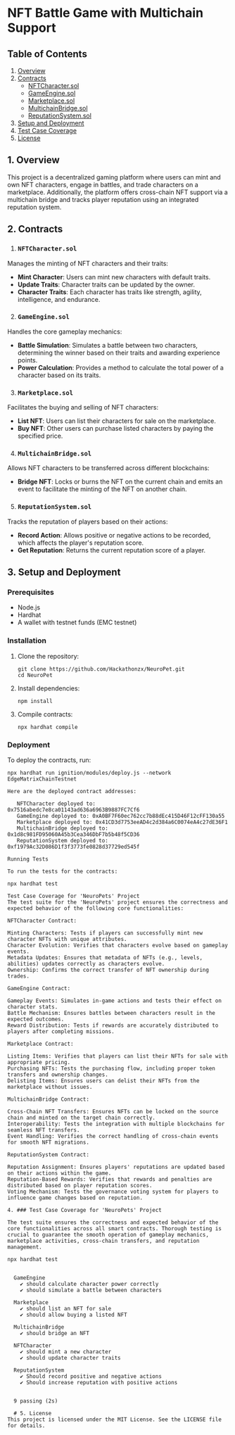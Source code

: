 # NFT Battle Game with Multichain Support

## Table of Contents
1. [Overview](#overview)
2. [Contracts](#contracts)
   - [NFTCharacter.sol](#1-nftcharactersol)
   - [GameEngine.sol](#2-gameenginesol)
   - [Marketplace.sol](#3-marketplacesol)
   - [MultichainBridge.sol](#4-multichainbridgesol)
   - [ReputationSystem.sol](#5-reputationsystemsol)
3. [Setup and Deployment](#setup-and-deployment)
4. [Test Case Coverage](#test-case-coverage)
5. [License](#license)



 ## 1.  Overview

This project is a decentralized gaming platform where users can mint and own NFT characters, engage in battles, and trade characters on a marketplace. Additionally, the platform offers cross-chain NFT support via a multichain bridge and tracks player reputation using an integrated reputation system.

 ## 2.  Contracts

1. ###  `NFTCharacter.sol`
Manages the minting of NFT characters and their traits:
- **Mint Character**: Users can mint new characters with default traits.
- **Update Traits**: Character traits can be updated by the owner.
- **Character Traits**: Each character has traits like strength, agility, intelligence, and endurance.

2. ###  `GameEngine.sol`
Handles the core gameplay mechanics:
- **Battle Simulation**: Simulates a battle between two characters, determining the winner based on their traits and awarding experience points.
- **Power Calculation**: Provides a method to calculate the total power of a character based on its traits.

3. ###  `Marketplace.sol`
Facilitates the buying and selling of NFT characters:
- **List NFT**: Users can list their characters for sale on the marketplace.
- **Buy NFT**: Other users can purchase listed characters by paying the specified price.

4. ###  `MultichainBridge.sol`
Allows NFT characters to be transferred across different blockchains:
- **Bridge NFT**: Locks or burns the NFT on the current chain and emits an event to facilitate the minting of the NFT on another chain.

5. ###  `ReputationSystem.sol`
Tracks the reputation of players based on their actions:
- **Record Action**: Allows positive or negative actions to be recorded, which affects the player's reputation score.
- **Get Reputation**: Returns the current reputation score of a player.

 ## 3. Setup and Deployment

### Prerequisites

- Node.js
- Hardhat
- A wallet with testnet funds (EMC testnet)

### Installation

1. Clone the repository:
    ```
    git clone https://github.com/Hackathonzx/NeuroPet.git
    cd NeuroPet
    ```

2. Install dependencies:
    ```
    npm install
    ```

3. Compile contracts:
    ```
    npx hardhat compile
    ```

### Deployment

To deploy the contracts, run:

```
npx hardhat run ignition/modules/deploy.js --network EdgeMatrixChainTestnet

Here are the deployed contract addresses:

   NFTCharacter deployed to: 0x7516abedc7e8ca01143ad636a6963B9887FC7Cf6
   GameEngine deployed to: 0xA0BF7F60ec762cc7b88dEc415D46F12cFF130a55
   Marketplace deployed to: 0x41CD3d7753eeAD4c2d384a6C0074eA4c27dE36F1
   MultichainBridge deployed to: 0x1d8c981FD95060A45b3Cea346DbF7b5b48f5CD36
   ReputationSystem deployed to: 0xf1979Ac32D086D1f3f3773fe0828d37729ed545f

Running Tests

To run the tests for the contracts:

npx hardhat test

Test Case Coverage for 'NeuroPets' Project
The test suite for the 'NeuroPets' project ensures the correctness and expected behavior of the following core functionalities:

NFTCharacter Contract:

Minting Characters: Tests if players can successfully mint new character NFTs with unique attributes.
Character Evolution: Verifies that characters evolve based on gameplay events.
Metadata Updates: Ensures that metadata of NFTs (e.g., levels, abilities) updates correctly as characters evolve.
Ownership: Confirms the correct transfer of NFT ownership during trades.

GameEngine Contract:

Gameplay Events: Simulates in-game actions and tests their effect on character stats.
Battle Mechanism: Ensures battles between characters result in the expected outcomes.
Reward Distribution: Tests if rewards are accurately distributed to players after completing missions.

Marketplace Contract:

Listing Items: Verifies that players can list their NFTs for sale with appropriate pricing.
Purchasing NFTs: Tests the purchasing flow, including proper token transfers and ownership changes.
Delisting Items: Ensures users can delist their NFTs from the marketplace without issues.

MultichainBridge Contract:

Cross-Chain NFT Transfers: Ensures NFTs can be locked on the source chain and minted on the target chain correctly.
Interoperability: Tests the integration with multiple blockchains for seamless NFT transfers.
Event Handling: Verifies the correct handling of cross-chain events for smooth NFT migrations.

ReputationSystem Contract:

Reputation Assignment: Ensures players' reputations are updated based on their actions within the game.
Reputation-Based Rewards: Verifies that rewards and penalties are distributed based on player reputation scores.
Voting Mechanism: Tests the governance voting system for players to influence game changes based on reputation.

4. ### Test Case Coverage for 'NeuroPets' Project

The test suite ensures the correctness and expected behavior of the core functionalities across all smart contracts. Thorough testing is crucial to guarantee the smooth operation of gameplay mechanics, marketplace activities, cross-chain transfers, and reputation management.

npx hardhat test


  GameEngine
    ✔ should calculate character power correctly
    ✔ should simulate a battle between characters

  Marketplace
    ✔ should list an NFT for sale
    ✔ should allow buying a listed NFT

  MultichainBridge
    ✔ should bridge an NFT

  NFTCharacter
    ✔ should mint a new character
    ✔ should update character traits

  ReputationSystem
    ✔ Should record positive and negative actions
    ✔ Should increase reputation with positive actions


  9 passing (2s)

  # 5. License
This project is licensed under the MIT License. See the LICENSE file for details.


